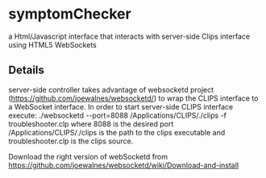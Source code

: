 symptomChecker
==============

a Html/Javascript interface that interacts with server-side Clips interface using HTML5 WebSockets

Details
-------
server-side controller takes advantage of websocketd project (https://github.com/joewalnes/websocketd/) to wrap the CLIPS interface to a WebSocket interface.
In order to start server-side CLIPS interface execute:
./websocketd --port=8088 /Applications/CLIPS/./clips -f troubleshooter.clp
where 8088 is the desired port /Applications/CLIPS/./clips is the path to the clips executable and troubleshooter.clp is the clips source.

Download the right version of webSocketd from https://github.com/joewalnes/websocketd/wiki/Download-and-install